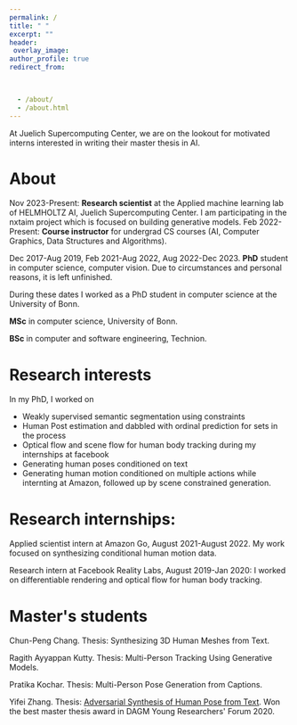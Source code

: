 ```yaml
---
permalink: /
title: " "
excerpt: ""
header:
 overlay_image:
author_profile: true
redirect_from: 


 
  - /about/
  - /about.html
---
```

At Juelich Supercomputing Center, we are on the lookout for motivated interns interested in writing their master thesis in AI. 

About
======  
Nov 2023-Present: **Research scientist** at the Applied machine learning lab of HELMHOLTZ AI, Juelich Supercomputing Center. 
I am participating in the nxtaim project which is focused on building generative models. 
Feb 2022-Present: **Course instructor** for undergrad CS courses (AI, Computer Graphics, Data Structures and Algorithms).

Dec 2017-Aug 2019, Feb 2021-Aug 2022, Aug 2022-Dec 2023. **PhD** student in computer science, computer vision. Due to circumstances and personal reasons, it is left unfinished. 

During these dates I worked as a PhD student in computer science at the University of Bonn. 

**MSc** in computer science, University of Bonn.

**BSc** in computer and software engineering, Technion. 


Research interests
======
In my PhD, I worked on 
- Weakly supervised semantic segmentation using constraints
- Human Post estimation and dabbled with ordinal prediction for sets in the process
- Optical flow and scene flow for human body tracking during my internships at facebook
- Generating human poses conditioned on text
- Generating human motion conditioned on multiple actions while internting at Amazon, followed up by scene constrained generation. 
  


Research internships:
======
Applied scientist intern at Amazon Go, August 2021-August 2022. My work focused on synthesizing conditional human motion data.

Research intern at Facebook Reality Labs, August 2019-Jan 2020: I worked on differentiable rendering and optical flow for human body tracking. 

Master's students
======
Chun-Peng Chang. Thesis: Synthesizing 3D Human Meshes from Text.

Ragith Ayyappan Kutty. Thesis: Multi-Person Tracking Using Generative Models.

Pratika Kochar. Thesis: Multi-Person Pose Generation from Captions.

Yifei Zhang. Thesis: [Adversarial Synthesis of Human Pose from Text](https://arxiv.org/abs/2005.00340). Won the best master thesis award in DAGM Young Researchers' Forum 2020.
